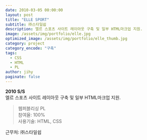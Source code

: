 ```yaml
---
date: 2010-03-05 00:00:00
layout: post
title: "ELLE SPORT"
subtitle: ㈜스타일쉽
description: 엘르 스포츠 사이트 레이아웃 구축 및 일부 HTML마크업 지원.
image: /assets/img/portfolio/elle.jpg
optimized_image: /assets/img/portfolio/elle_thumb.jpg
category: project
category_encode: "구축"
tags:
  - CSS
  - HTML
  - PL
author: jihy
paginate: false
---
```


**2010 S/S** <br>
엘르 스포츠 사이트 레이아웃 구축 및 일부 HTML마크업 지원.

> 웹퍼블리싱 PL <br>
참여율: 100% <br>
사용기술: HTML, CSS

근무처: ㈜스타일쉽
